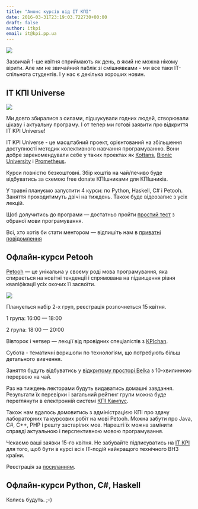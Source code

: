 ```yaml
---
title: "Анонс курсів від ІТ КПІ"
date: 2016-03-31T23:19:03.722730+00:00
draft: false
author: itkpi
email: it@kpi.pp.ua
---
```


<div class="image-wrapper">
    <img src="/images/2016/03/1459465003_1850a8afc871470697c2220c3992e082.jpg" class="post-image full-img">
</div>

Зазвичай 1-ше квітня сприймають як день, в який не можна нікому вірити. Але ми не звичайний паблік зі смішнявками - ми все таки ІТ-спільнота студентів. І у нас є декілька хороших новин.

## IT KПI Universe

![](/images/2016/04/1459504113_a42b50e9e7234ce69c34a72281818cad.png)

Ми довго збиралися з силами, підшукували годних людей, створювали цікаву і актуальну програму. І от тепер ми готові заявити про відкриття IT KPI Universe!

IT KPI Universe - це масштабний проект, орієнтований на збільшення доступності методик колективного навчання програмуванню. Вони добре зарекомендували себе у таких проектах як [Kottans](http://kottans.org), [Bionic University](http://bionic-university.com) і [Prometheus](http://prometheus.org.ua).

Курси повністю безкоштовні. Збір коштів на чай/печиво буде відбуватись за схемою free donate КПІшниками для КПІшників.

У травні плануємо запустити 4 курси: по Python, Haskell, С# і Petooh. 
Заняття проходитимуть двічі на тиждень. Також буде відеозапис з усіх лекцій.

Щоб долучитись до програми — достатньо пройти [простий тест](https://goo.gl/SsAhv) з обраної мови програмування. 

Всі, хто  хотів би стати ментором — відпишіть нам в [приватні повідомлення](https://vk.com/im?fail_try=0&media=&sel=-42456628)

## Офлайн-курси Petooh
[Petooh](https://github.com/Ky6uk/PETOOH) — це унікальна у своєму роді мова програмування, яка спирається на новітні тенденції і спрямована на підвищення рівня кваліфікації усіх охочих її засвоїти.  

![](/images/2016/04/1459504002_ec66349c06e249a6a1afb1e0558c07ea.png)

Планується набір 2-х груп, реєстрація розпочнеться 15 квітня.

1 група: 16:00 — 18:00

2 група: 18:00 — 20:00

Вівторок і четвер — лекції від провідних спеціалістів з [KPIchan](https://vk.com/kpi_live).

Субота - тематичні воркшопи по технологіям, що потребують більш детального вивчення.

Заняття будуть відбуватись у [відкритому просторі Belka](https://vk.com/belka_space_kpi) з 10-хвилинною перервою на чай. 

Раз на тиждень лекторами будуть видаватись домашні завдання. Результати їх перевірки і загальний рейтинг групи можна буде переглянути в електронній системі [КПІ Кампус](http://login.kpi.ua/).

Також нам вдалось домовитись з адміністрацією КПІ про здачу лабораторних та курсових робіт на мові Petooh. Можна забути про Java, C#, C++, PHP і решту застарілих мов. Нарешті їх можна замінити справді актуальною і перспективною мовою програмування.

Чекаємо ваші заявки 15-го квітня. Не забувайте підписуватись на [ІТ КРІ](https://vk.com/itkpi) для того, щоб бути в курсі всіх ІТ-подій найкращого технічного ВНЗ країни. 

Реєстрація за [посиланням](https://goo.gl/ARBqYO).

## Офлайн-курси Python, С#, Haskell
Колись будуть. ;-)



